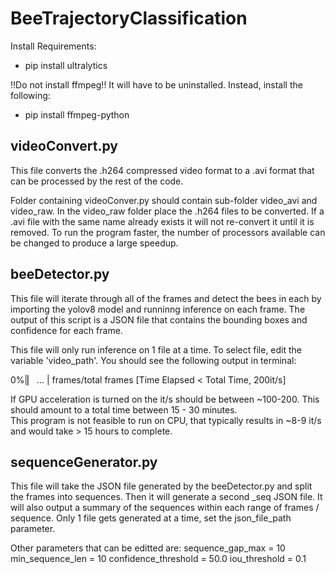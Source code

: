 # BeeTrajectoryClassification


Install Requirements:
- pip install ultralytics

!!Do not install ffmpeg!! It will have to be uninstalled. Instead, install the following:
- pip install ffmpeg-python 

## videoConvert.py
This file converts the .h264 compressed video format to a .avi format that can 
be processed by the rest of the code. 

Folder containing videoConver.py should contain sub-folder video_avi and video_raw.
In the video_raw folder place the .h264 files to be converted. If a .avi file 
with the same name already exists it will not re-convert it until it is removed.
To run the program faster, the number of processors available can be changed to 
produce a large speedup. 

## beeDetector.py
This file will iterate through all of the frames and detect the bees in each
by importing the yolov8 model and runninng inference on each frame. The output
of this script is a JSON file that contains the bounding boxes and confidence 
for each frame.

This file will only run inference on 1 file at a time. To select file, edit the 
variable 'video_path'. You should see the following output in terminal:

0%|▏   ...   | frames/total frames [Time Elapsed < Total Time,  200it/s]

If GPU acceleration is turned on the it/s should be between ~100-200. 
This should amount to a total time between 15 - 30 minutes.  
This program is not feasible to run on CPU, that typically results in ~8-9 it/s
and would take > 15 hours to complete. 

## sequenceGenerator.py
This file will take the JSON file generated by the beeDetector.py and split the
frames into sequences. Then it will generate a second _seq JSON file. It will 
also output a summary of the sequences within each range of frames / sequence.
Only 1 file gets generated at a time, set the json_file_path parameter. 

Other parameters that can be editted are:
  sequence_gap_max     = 10
  min_sequence_len     = 10
  confidence_threshold = 50.0
  iou_threshold        =  0.1

